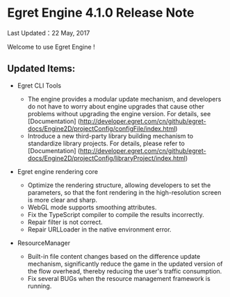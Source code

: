 Egret Engine 4.1.0 Release Note
===============================


Last Updated：22 May, 2017


Welcome to use Egret Engine !


## Updated Items:

* Egret CLI Tools
    * The engine provides a modular update mechanism, and developers do not have to worry about engine upgrades that cause other problems without upgrading the engine version. For details, see [Documentation] (http://developer.egret.com/cn/github/egret-docs/Engine2D/projectConfig/configFile/index.html)
	* Introduce a new third-party library building mechanism to standardize library projects. For details, please refer to [Documentation] (http://developer.egret.com/cn/github/egret-docs/Engine2D/projectConfig/libraryProject/index.html)

* Egret engine rendering core
    * Optimize the rendering structure, allowing developers to set the parameters, so that the font rendering in the high-resolution screen is more clear and sharp.
	* WebGL mode supports smoothing attributes.
	* Fix the TypeScript compiler to compile the results incorrectly.
	* Repair filter is not correct.
	* Repair URLLoader in the native environment error.

* ResourceManager
    * Built-in file content changes based on the difference update mechanism, significantly reduce the game in the updated version of the flow overhead, thereby reducing the user's traffic consumption.
	* Fix several BUGs when the resource management framework is running.